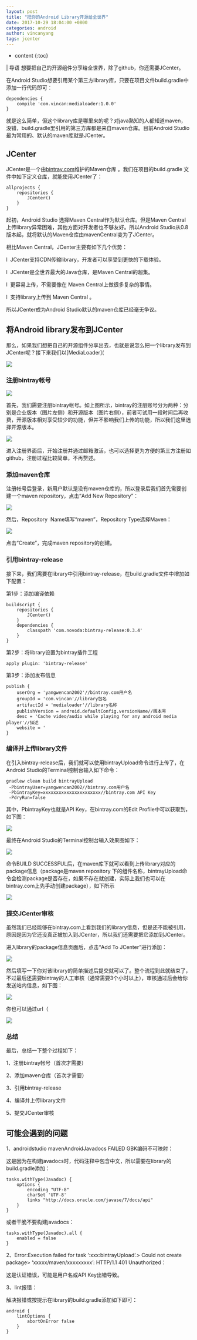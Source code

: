 ```yaml
---
layout: post
title: "把你的Android Library开源给全世界"
date: 2017-10-29 18:04:00 +0800
categories: android
author: vincanyang
tags: jcenter
---
```


* content
{:toc}

| 导语 想要把自己的开源组件分享给全世界，除了github，你还需要JCenter。

在Android Studio想要引用某个第三方library库，只要在项目文件build.gradle中添加一行代码即可：

    
<!--more-->
    
    dependencies {
        compile 'com.vincan:medialoader:1.0.0'
    }

就是这么简单，但这个library库是哪里来的呢？对java熟知的人都知道maven，没错，build.gradle里引用的第三方库都是来自maven仓库。目前Android
Studio最为常用的、默认的maven库就是JCenter。

## JCenter

JCenter是一个由[bintray.com](https://bintray.com/)维护的Maven仓库 。我们在项目的build.gradle
文件中如下定义仓库，就能使用JCenter了：

    
    
    allprojects {
        repositories {
            JCenter()
        }
    }

起初，Android Studio 选择Maven Central作为默认仓库。但是Maven
Central上传library异常困难，其他方面对开发者也不够友好。所以Android
Studio从0.8版本起，就将默认的Maven仓库由mavenCentral变为了JCenter。

相比Maven Central，JCenter主要有如下几个优势：

l  JCenter支持CDN传输library，开发者可以享受到更快的下载体验。

l  JCenter是全世界最大的Java仓库，是Maven Central的超集。

l  更容易上传，不需要像在 Maven Central上做很多复杂的事情。

l  支持library上传到 Maven Central 。

所以JCenter成为Android Studio默认的maven仓库已经毫无争议。

## 将Android library发布到JCenter

那么，如果我们想把自己的开源组件分享出去，也就是说怎么把一个library发布到JCenter呢？接下来我们以[MediaLoader](

![](/image/ba_ni_de_android_library_kai_yuan_gei_quan_shi_jie/99c5e72721b4f67d50cd61a48444a205419b82619433c014ebb1292216d7dcc1)

### 注册bintray帐号



![](/image/ba_ni_de_android_library_kai_yuan_gei_quan_shi_jie/ebbfa48073579d1a93ef1c1f3de10121005adfa502f3e3ba15a4102128a20da6)

首先，我们需要注册bintray帐号。如上图所示，bintray的注册账号分为两种：分别是企业版本（图片左侧）和开源版本（图片右侧），前者可试用一段时间后再收费，开源版本相对享受较少的功能，但并不影响我们上传的功能，所以我们这里选择开源版本。

![](/image/ba_ni_de_android_library_kai_yuan_gei_quan_shi_jie/eaa63569258386efdfad6da2041a9434ef1d95ffbb469a5aba8c86acf6caa22b)

进入注册界面后，开始注册并通过邮箱激活，也可以选择更为方便的第三方注册如github，注册过程比较简单，不再赘述。

### 添加maven仓库

注册帐号后登录，新用户默认是没有maven仓库的，所以登录后我们首先需要创建一个maven repository，点击“Add New
Repository”：

![](/image/ba_ni_de_android_library_kai_yuan_gei_quan_shi_jie/3d2bc6ebcc5e9b6206de32ff01a23a531622a368e367cde85998cb58a287e522)

然后，Repository  Name填写“maven”，Repository Type选择Maven：

![](/image/ba_ni_de_android_library_kai_yuan_gei_quan_shi_jie/84375a38487032b3664689d4e08bac26a869cc7c68eb094fac56e9234d10a182)

点击“Create”，完成maven repository的创建。

### 引用bintray-release

接下来，我们需要在library中引用bintray-release，在build.gradle文件中增加如下配置：

第1步：添加编译依赖

    
    
    buildscript {
        repositories {
            JCenter()
        }
        dependencies {
            classpath 'com.novoda:bintray-release:0.3.4'
        }
    }

第2步：将library设置为bintray插件工程

    
    
    apply plugin: 'bintray-release'

第3步：添加发布信息

    
    
    publish {
        userOrg = 'yangwencan2002'//bintray.com用户名
        groupId = 'com.vincan'//library包名
        artifactId = 'medialoader'//library名称
        publishVersion = android.defaultConfig.versionName//版本号
        desc = 'Cache video/audio while playing for any android media player'//描述
        website = '
    }

### 编译并上传library文件

在引入bintray-release后，我们就可以使用bintrayUpload命令进行上传了，在Android
Studio的Terminal控制台输入如下命令：

    
    
    gradlew clean build bintrayUpload
     -PbintrayUser=yangwencan2002//bintray.com用户名
     -PbintrayKey=xxxxxxxxxxxxxxxxxxxxxx//bintray.com API Key
     -PdryRun=false

其中，PbintrayKey也就是API Key，在bintray.com的Edit Profile中可以获取到，如下图：

![](/image/ba_ni_de_android_library_kai_yuan_gei_quan_shi_jie/8f3b65e58f0c70a83ce0b69b5aad1f512d25350960187bd50dc310f1c04b3446)

最终在Android Studio的Terminal控制台输入效果图如下：

![](/image/ba_ni_de_android_library_kai_yuan_gei_quan_shi_jie/b0aa02a2d0719f3e2faae622da702af3e9f322f5991e14a09035021fc0de719c)

命令BUILD SUCCESSFUL后，在maven库下就可以看到上传library对应的package信息（package是maven
repository
下的组件名称，bintrayUpload命令会检测package是否存在，如果不存在就创建，实际上我们也可以在bintray.com上先手动创建package），如下所示

![](/image/ba_ni_de_android_library_kai_yuan_gei_quan_shi_jie/cccf33978e1830a98f8eb56e69cb863e69de89e7a9bd546274154f9f1a466a29)

### 提交JCenter审核

虽然我们已经能够在bintray.com上看到我们的library信息，但是还不能被引用，原因是因为它还没真正被加入到JCenter，所以我们还需要把它添加到JCenter。

进入library的package信息页面后，点击“Add To JCenter”进行添加：

![](/image/ba_ni_de_android_library_kai_yuan_gei_quan_shi_jie/e995828a740ac3e5378c3e4feaad8880adf2855140d87ca2d23239fc659d4c0e)

然后填写一下你对该library的简单描述后提交就可以了。整个流程到此就结束了，不过最后还需要bintray的人工审核（通常需要3个小时以上），审核通过后会给你发送站内信息，如下图：

![](/image/ba_ni_de_android_library_kai_yuan_gei_quan_shi_jie/4b41aa20b59c622c6191c5b13b982579eccb451dd764040271c86de9dadce01f)

你也可以通过url（

![](/image/ba_ni_de_android_library_kai_yuan_gei_quan_shi_jie/cb678155f2c27c2e4fe0daada79d33c90855532cd6872d3332c6bd52a534559d)

### 总结

最后，总结一下整个过程如下：

1、注册bintray帐号（首次才需要）

2、添加maven仓库（首次才需要）

3、引用bintray-release

4、编译并上传library文件

5、提交JCenter审核

## 可能会遇到的问题

1、androidstudio mavenAndroidJavadocs FAILED GBK编码不可映射：

这是因为在构建javadocs时，代码注释中包含中文，所以需要在library的build.gradle添加：

    
    
    tasks.withType(Javadoc) {
        options {
            encoding "UTF-8"
            charSet 'UTF-8'
            links "http://docs.oracle.com/javase/7/docs/api"
        }
    }

或者干脆不要构建javadocs：

    
    
    tasks.withType(Javadoc).all {
        enabled = false
    }

2、Error:Execution failed for task ‘:xxx:bintrayUpload’.> Could not create
package> ‘xxxxx/maven/xxxxxxxxx’: HTTP/1.1 401 Unauthorized：

这是认证错误，可能是用户名或API Key出错导致。

3、lint报错：

解决报错或按提示在library的build.gradle添加如下即可：

    
    
    android {
        lintOptions {
            abortOnError false
        }
    }

